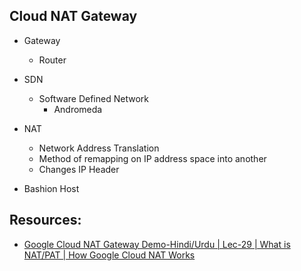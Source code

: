 ## Cloud NAT Gateway


- Gateway
    - Router

- SDN
    - Software Defined Network
        - Andromeda
    

- NAT
    - Network Address Translation
    - Method of remapping on IP address space into another
    - Changes IP Header




- Bashion Host


## Resources:


- [Google Cloud NAT Gateway Demo-Hindi/Urdu | Lec-29 | What is NAT/PAT | How Google Cloud NAT Works](https://youtu.be/tTDUN3ij1wI?list=PLBGx66SQNZ8YWRUw6yicKtD4AIpUl_YiJ)


